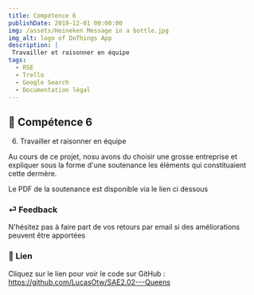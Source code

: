```yaml
---
title: Compétence 6
publishDate: 2019-12-01 00:00:00
img: /assets/Heineken Message in a bottle.jpg
img_alt: logo of DoThings App
description: |
 Travailler et raisonner en équipe
tags:
  - RSE
  - Trello
  - Google Search
  - Documentation légal
---
```


## 🎉 Compétence 6

6) Travailler et raisonner en équipe
> 

Au cours de ce projet, nosu avons du choisir une grosse entreprise et expliquer sous la forme d'une soutenance les éléments qui constituaient cette dermère.

Le PDF de la soutenance est disponible via le lien ci dessous




### ⏎ Feedback 

N'hésitez pas à faire part de vos retours par email si des améliorations peuvent être apportées

### 🔗 Lien


Cliquez sur le lien pour voir le code sur GitHub : https://github.com/LucasOtw/SAE2.02---Queens






